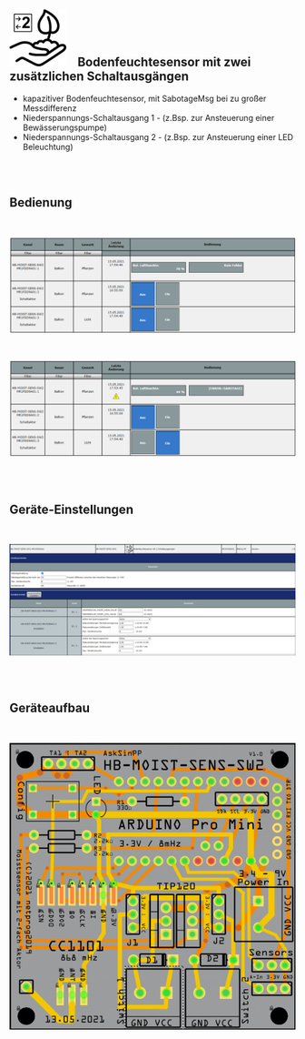 ## <img src="Images/hb-moist-sens-sw2.png" width=100/> &nbsp;&nbsp; Bodenfeuchtesensor mit zwei zusätzlichen Schaltausgängen

- kapazitiver Bodenfeuchtesensor, mit SabotageMsg bei zu großer Messdifferenz
- Niederspannungs-Schaltausgang 1 - (z.Bsp. zur Ansteuerung einer Bewässerungspumpe)  
- Niederspannungs-Schaltausgang 2 - (z.Bsp. zur Ansteuerung einer LED Beleuchtung)

<br><br>
## Bedienung
<br>
<p align="center"><img src="Images/HB-MR-MOIST-SENS-SW2_Bedienung_1.png?raw=true"/></p>
<br>
<p align="center"><img src="Images/HB-MR-MOIST-SENS-SW2_Bedienung_2.png?raw=true"/></p>

<br><br>
## Geräte-Einstellungen
<br>
<p align="center"><img src="Images/HB-MR-MOIST-SENS-SW2_Einstellungen_1.png?raw=true"/></p>

<br><br>
## Geräteaufbau
<br>
<p align="center"><img src="Images/HB-MR-MOIST-SENS-SW2_pcb.png?raw=true"/></p>